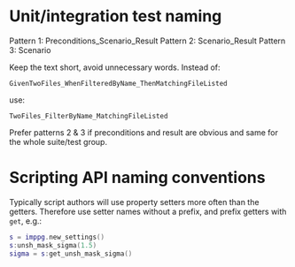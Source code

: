 # Unit/integration test naming

Pattern 1: Preconditions_Scenario_Result
Pattern 2: Scenario_Result
Pattern 3: Scenario

Keep the text short, avoid unnecessary words. Instead of:

`GivenTwoFiles_WhenFilteredByName_ThenMatchingFileListed`

use:

`TwoFiles_FilterByName_MatchingFileListed`

Prefer patterns 2 & 3 if preconditions and result are obvious and same for the whole suite/test group.


# Scripting API naming conventions

Typically script authors will use property setters more often than the getters. Therefore use setter names without a prefix, and prefix getters with `get`, e.g.:
```Lua
s = imppg.new_settings()
s:unsh_mask_sigma(1.5)
sigma = s:get_unsh_mask_sigma()
```
